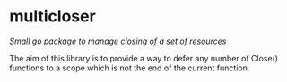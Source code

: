 # multicloser

_Small go package to manage closing of a set of resources_

The aim of this library is to provide a way to defer any number of Close() functions
to a scope which is not the end of the current function.
